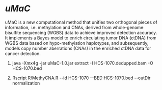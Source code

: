 # *uMaC*
uMaC is a new computational method that unifies two orthogonal pieces of information, i.e. methylation and CNAs, derived from whole-genome bisulfite sequencing (WGBS) data to achieve improved detection accuracy. It implements a Bayes model to enrich circulating tumor DNA (ctDNA) from WGBS data based on hypo-methylation haplotypes, and subsequently, models copy number aberrations (CNAs) in the enriched ctDNA data for cancer detection. 



1. java -Xmx4g -jar uMaC-1.0.jar extract -I HCS-1070.dedupped.bam -O HCS-1070.bed 


2. Rscript R/MethyCNA.R --id HCS-1070  --BED HCS-1070.bed  --outDir normalization

